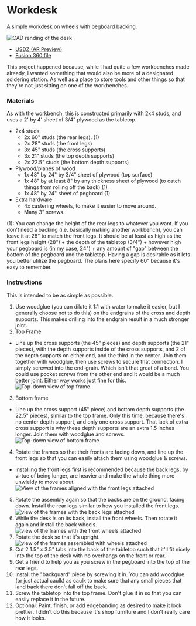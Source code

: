 # Workdesk

A simple workdesk on wheels with pegboard backing.

![CAD rending of the desk](/assets/images/workdesk/workdesk_render.png)

- [USDZ (AR Preview)](/assets/cad/workdesk/workdesk_v1.usdz)
- [Fusion 360 file](/assets/cad/workdesk/workdesk_v1.f3d)

This project happened because, while I had quite a few workbenches made already, I wanted something that would also be more of a designated soldering station. As well as a place to store tools and other things so that they're not just sitting on one of the workbenches.

### Materials

As with the workbench, this is constructed primarily with 2x4 studs, and uses a 2' by 4' sheet of 3/4" plywood as the tabletop.

- 2x4 studs.
  - 2x 60" studs (the rear legs). (1)
  - 2x 28" studs (the front legs)
  - 3x 45" studs (the cross supports)
  - 3x 21" studs (the top depth supports)
  - 2x 22.5" studs (the bottom depth supports)
- Plywood/planes of wood
  - 1x 48" by 24" by 3/4" sheet of plywood (top surface)
  - 1x 48" by at least 8" by any thickness sheet of plywood (to catch things from rolling off the back) (1)
  - 1x 48" by 24" sheet of pegboard (1)
- Extra hardware
  - 4x castering wheels, to make it easier to move around.
  - Many 3" screws.

(1): You can change the height of the rear legs to whatever you want. If you don't need a backing (i.e. basically making another workbench), you can leave it at 28" to match the front legs. It should be at least as high as the front legs height (28") + the depth of the tabletop (3/4") + however high your pegboard is (in my case, 24") + any amount of "gap" between the bottom of the pegboard and the tabletop. Having a gap is desirable as it lets you better utilize the pegboard. The plans here specify 60" because it's easy to remember.

### Instructions

This is intended to be as simple as possible.

1. Use woodglue (you can dilute it 1:1 with water to make it easier, but I generally choose not to do this) on the endgrains of the cross and depth supports. This makes drilling into the endgrain result in a much stronger joint.
2. Top Frame
  - Line up the cross supports (the 45" pieces) and depth supports (the 21" pieces), with the depth supports inside of the cross supports, and 2 of the depth supports on either end, and the third in the center. Join them together with woodglue, then use screws to secure that connection. I simply screwed into the end-grain. Which isn't that great of a bond. You could use pocket screws from the other end and it would be a much better joint. Either way works just fine for this.
  ![Top-down view of top frame](/assets/images/workdesk/top_frame.jpg)
3. Bottom frame
  - Line up the cross support (45" piece) and bottom depth supports (the 22.5" pieces), similar to the top frame. Only this time, because there's no center depth support, and only one cross support. That lack of extra cross support is why these depth supports are an extra 1.5 inches longer. Join them with woodglue and screws.
  ![Top-down view of bottom frame](/assets/images/workdesk/bottom_frame.jpg)
4. Rotate the frames so that their fronts are facing down, and line up the front legs so that you can easily attach them using woodglue & screws.
  - Installing the front legs first is recommended because the back legs, by virtue of being longer, are heavier and make the whole thing more unwieldy to move about.
  ![View of the frames aligned with the front legs attached](/assets/images/workdesk/front_legs_attached.jpg)
5. Rotate the assembly again so that the backs are on the ground, facing down. Install the rear legs similar to how you installed the front legs.
  ![view of the frames with the back legs attached](/assets/images/workdesk/back_legs_attached.jpg)
6. While the desk is on its back, install the front wheels. Then rotate it again and install the back wheels.
  ![view of the frames with the front wheels attached](/assets/images/workdesk/front_wheels_attached.jpg)
7. Rotate the desk so that it's upright.
  ![view of the frames assembled with wheels attached](/assets/images/workdesk/frame_assembled.jpg)
8. Cut 2 1.5" x 3.5" tabs into the back of the tabletop such that it'll fit nicely into the top of the desk with no overhangs on the front or rear.
9. Get a friend to help you as you screw in the pegboard into the top of the rear legs.
10. Install the "backguard" piece by screwing it in. You can add woodglue (or just actual caulk) as caulk to make sure that any small pieces that land back there don't fall off the back.
11. Screw the tabletop into the top frame. Don't glue it in so that you can easily replace it in the future.
12. Optional: Paint, finish, or add edgebanding as desired to make it look prettier. I didn't do this because it's shop furniture and I don't really care how it looks.
